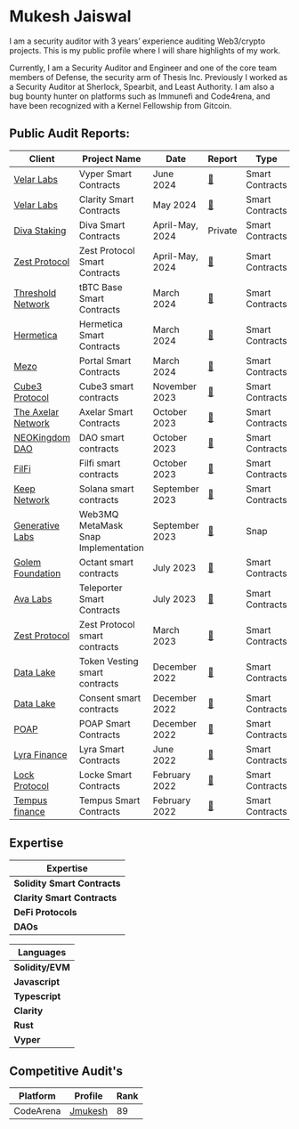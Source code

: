 # Mukesh Jaiswal
I am a security auditor with 3 years’ experience auditing Web3/crypto projects. This is my public profile where I will share highlights of my work. 

Currently, I am a Security Auditor and Engineer and one of the core team members of Defense, the security arm of Thesis Inc. Previously I worked as a Security Auditor at Sherlock, Spearbit, and Least Authority. I am also a bug bounty hunter on platforms such as Immunefi and Code4rena, and have been recognized with a Kernel Fellowship from Gitcoin.

## Public Audit Reports:


| Client	| Project Name	| Date	| Report	| Type      |Language |
|-----------|---------------|-------|-----------|-----------|---------|
|[Velar Labs](https://www.velar.co/)|	Vyper Smart Contracts| 	June 2024	|[:page_facing_up:](https://github.com/Thesis-Defense/Security-Audit-Reports/blob/main/PDFs/240717_Thesis_Defense-Velar_Vyper_Smart_Contracts_Security_Audit_Report.pdf) |	 Smart Contracts| Vyper |
|[Velar Labs](https://www.velar.co/)	|Clarity Smart Contracts	|May 2024	| [:page_facing_up:](https://github.com/Thesis-Defense/Security-Audit-Reports/blob/main/PDFs/240711_Thesis_Defense-Velar_Clarity_Smart_Contracts_Security_Audit_Report.pdf) |	 Smart Contracts| Clarity |
|[Diva Staking](https://divastaking.com/)	|Diva Smart Contracts	|April-May, 2024|	Private	| Smart Contracts | Solidity |
|[Zest Protocol](https://www.zestprotocol.com/)	|Zest Protocol Smart Contracts	| April-May, 2024|	[:page_facing_up:](https://github.com/Thesis-Defense/Security-Audit-Reports/blob/main/PDFs/240509_Thesis_Defense-Zest_Protocol_Smart_Contracts_Security_Audit_Report.pdf)	|  Smart Contracts | Clarity|
|[Threshold Network](https://threshold.network/)|	tBTC Base Smart Contracts	| March 2024	| [:page_facing_up:](https://github.com/Thesis-Defense/Security-Audit-Reports/blob/main/PDFs/240411_Thesis_Defense-Threshold_tBTC_Base_Smart_Contracts_Security_Audit_Report.pdf)	|  Smart Contracts | Solidity |
|[Hermetica](https://app.hermetica.fi/earn)	| Hermetica Smart Contracts	| March 2024	| [:page_facing_up:](https://github.com/Thesis-Defense/Security-Audit-Reports/blob/main/PDFs/240405_Thesis_Defense-Hermetica_Labs_Hermetica_Smart_Contracts_Security_Audit_Report.pdf)	| Smart Contracts | Clarity |
|[Mezo](https://info.mezo.org/)|	Portal Smart Contracts|	March 2024	| [:page_facing_up:](https://github.com/Thesis-Defense/Security-Audit-Reports/blob/main/PDFs/240314_Thesis_Defense-Mezo_Portal_Smart_Contracts_Security_Audit_Report.pdf)	|  Smart Contracts | Solidity|
|[Cube3 Protocol](https://www.cube3.ai/)| Cube3 smart contracts |November 2023|[:page_facing_up:](https://leastauthority.com/wp-content/uploads/2023/11/Cube3_Smart_Contracts_Final_Audit_Report_Least_Authority.pdf)|Smart Contracts | Solidity |
[The Axelar Network](https://www.axelar.network/)| Axelar Smart Contracts | October 2023 |[:page_facing_up:](https://github.com/axelarnetwork/audits/blob/main/audits/2023-10%20Least%20Authority.pdf)|Smart Contracts | Solidity |
|[NEOKingdom DAO](https://www.neokingdom.org/) | DAO smart contracts|October 2023| [:page_facing_up:](https://leastauthority.com/wp-content/uploads/2023/10/NEOkingdom_DAO_Smart_Contracts_Final_Audit_Report_Updated.pdf)  |Smart Contracts | Solidity |
|[FilFi](https://filfi.io/)| Filfi smart contracts |October 2023|[:page_facing_up:](https://leastauthority.com/wp-content/uploads/2023/10/FilFi_Smart_Contracts_Final_Audit_Report_Least_Authority.pdf)|Smart Contracts | Solidity |
|[Keep Network](https://keep.network/)| Solana smart contracts |September 2023| [:page_facing_up:](https://leastauthority.com/wp-content/uploads/2023/08/Thesis_Keep_Network_Solana_Smart_Contracts_Final_Audit_Report_Least_Authority.pdf)| Smart Contracts | Rust |
|[Generative Labs](https://www.generativelabs.co/) |Web3MQ MetaMask Snap Implementation | September 2023 | [:page_facing_up:](https://leastauthority.com/wp-content/uploads/2023/09/Generative_Labs_Web3MQ_Snap_Final_Audit_Report_Least_Authority.pdf)|Snap|Javascript|
|[Golem Foundation](https://golem.foundation/projects)| Octant smart contracts |July 2023|[:page_facing_up:](https://leastauthority.com/wp-content/uploads/2023/07/Golem_Foundation_Octant_Smart_Contracts_3rd_Review_Final_Audit_Report.pdf)|Smart Contracts | Solidity |
|[Ava Labs](avalabs.org) | Teleporter Smart Contracts |July 2023 |[:page_facing_up:](https://github.com/ava-labs/teleporter/blob/main/audits/historical/Bridge%20Smart%20Contracts%20Audit%20Report%20(July%207th%202023)%20-%20Least%20Authority%20.pdf)|Smart Contracts | Solidity / Go  |
[Zest Protocol](https://www.zestprotocol.com/) | Zest Protocol smart contracts |March 2023|[:page_facing_up:](https://leastauthority.com/static/publications/230316_Zest%20Protocol_Trust%20Machines_Updated_Final_Security_Audit_Report_march_2023.pdf)| Smart Contracts|Clarity |
|[Data Lake](https://data-lake.co/)| Token Vesting smart contracts |December 2022 | [:page_facing_up:](https://leastauthority.com/static/publications/LeastAuthority_Data%20Lake%20Token_Vesting_Smart%20Contracts_Final_Audit_Report.pdf)|Smart Contracts | Solidity |
|[Data Lake](https://data-lake.co/)| Consent smart contracts |December 2022| [:page_facing_up:](https://leastauthority.com/static/publications/221222_Data_Lake_Consents_Smart_Contracts_Final_Audit_Report.pdf)|Smart Contracts | Solidity |
|[POAP](https://poap.xyz/)|	POAP Smart Contracts| 	December 2022	|[:page_facing_up:](https://cantina.xyz/portfolio/784bde12-36c6-4469-8dfa-50b1ae830f9d)|	 Smart Contracts| Solidity |
|[Lyra Finance](https://lyra.finance/)|	Lyra Smart Contracts| 	June 2022	|[:page_facing_up:](https://github.com/sherlock-protocol/sherlock-reports/blob/main/audits/2022.06.27%20-%20Final%20-%20Lyra%20Audit%20Report.pdf)|	 Smart Contracts| Solidity |
|[Lock Protocol](https://twitter.com/lockeprotocol)| Locke Smart Contracts| February 2022|[:page_facing_up:](https://cantina.xyz/portfolio/da4ec996-9e8f-4beb-8fe0-32e1c87e4ddb) |	 Smart Contracts| Solidity |
|[Tempus finance ](https://tempus.finance/)|	Tempus Smart Contracts| February 2022	|[:page_facing_up:](https://github.com/sherlock-protocol/sherlock-reports/blob/main/audits/2022.02.09%20-%20Final%20-%20Tempus%20Audit%20Report.pdf) |	 Smart Contracts| Solidity |



## Expertise

| Expertise           | 
| ------------------- | 
| **Solidity Smart Contracts**    | 
| **Clarity Smart Contracts** | 
| **DeFi Protocols** | 
| **DAOs**     | 

| Languages           | 
| ------------------- | 
| **Solidity/EVM**    | 
| **Javascript** | 
| **Typescript** | 
| **Clarity**     | 
| **Rust**     | 
| **Vyper**     | 

## Competitive Audit's

| Platform | Profile      | Rank |
| ------- | ------------- | -----|
|  CodeArena | [Jmukesh](https://code4rena.com/@JMukesh)  |  89  |  









